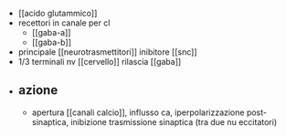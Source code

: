 - [[acido glutammico]]
- recettori in canale per cl
	- [[gaba-a]]
	- [[gaba-b]]
- principale [[neurotrasmettitori]] inibitore [[snc]]
- 1/3 terminali nv [[cervello]] rilascia [[gaba]]
- ## azione
	- apertura [[canali calcio]], influsso ca, iperpolarizzazione post-sinaptica, inibizione trasmissione sinaptica (tra due nu eccitatori)